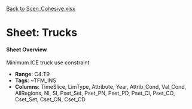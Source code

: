 [Back to Scen_Cohesive.xlsx](README.md)

# Sheet: Trucks

#### Sheet Overview

Minimum ICE truck use constraint

- **Range**: C4:T9
- **Tags**: ~TFM_INS
- **Columns**: TimeSlice, LimType, Attribute, Year, Attrib_Cond, Val_Cond, AllRegions, NI, SI, Pset_Set, Pset_PN, Pset_PD, Pset_CI, Pset_CO, Cset_Set, Cset_CN, Cset_CD

